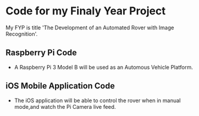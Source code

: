 # Code for my Finaly Year Project

My FYP is title 'The Development of an Automated Rover with Image Recognition'.

Raspberry Pi Code
-----------------

* A Raspberry Pi 3 Model B will be used as an Automous Vehicle Platform.

iOS Mobile Application Code
---------------------------

* The iOS application will be able to control the rover when in manual mode,and  watch the Pi Camera live feed.
